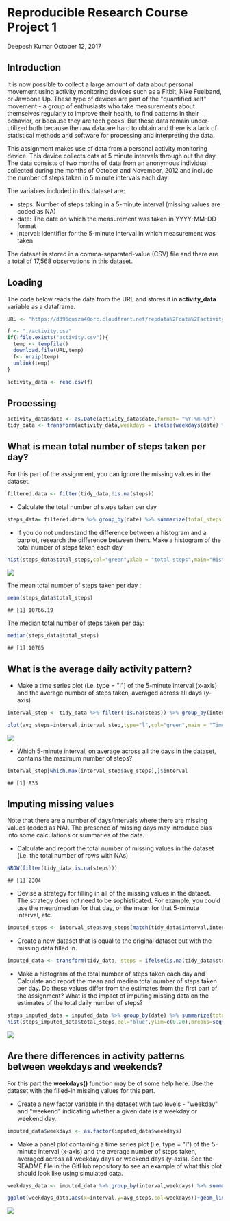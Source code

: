 Reproducible Research Course Project 1
================
Deepesh Kumar
October 12, 2017

Introduction
------------

It is now possible to collect a large amount of data about personal movement using activity monitoring devices such as a Fitbit, Nike Fuelband, or Jawbone Up. These type of devices are part of the "quantified self" movement - a group of enthusiasts who take measurements about themselves regularly to improve their health, to find patterns in their behavior, or because they are tech geeks. But these data remain under-utilized both because the raw data are hard to obtain and there is a lack of statistical methods and software for processing and interpreting the data.

This assignment makes use of data from a personal activity monitoring device. This device collects data at 5 minute intervals through out the day. The data consists of two months of data from an anonymous individual collected during the months of October and November, 2012 and include the number of steps taken in 5 minute intervals each day.

The variables included in this dataset are:

-   steps: Number of steps taking in a 5-minute interval (missing values are coded as NA)
-   date: The date on which the measurement was taken in YYYY-MM-DD format
-   interval: Identifier for the 5-minute interval in which measurement was taken

The dataset is stored in a comma-separated-value (CSV) file and there are a total of 17,568 observations in this dataset.

Loading
-------

The code below reads the data from the URL and stores it in **activity\_data** variable as a dataframe.

``` r
URL <- "https://d396qusza40orc.cloudfront.net/repdata%2Fdata%2Factivity.zip"

f <- "./activity.csv"
if(!file.exists("activity.csv")){
  temp <- tempfile()
  download.file(URL,temp)
  f<- unzip(temp)
  unlink(temp)
}

activity_data <- read.csv(f)
```

Processing
----------

``` r
activity_data$date <- as.Date(activity_data$date,format= "%Y-%m-%d")
tidy_data <- transform(activity_data,weekdays = ifelse(weekdays(date) %in% c("Sunday","Saturday"),yes="Weekend",no="Weekday"))
```

What is mean total number of steps taken per day?
-------------------------------------------------

For this part of the assignment, you can ignore the missing values in the dataset.

``` r
filtered.data <- filter(tidy_data,!is.na(steps))
```

-   Calculate the total number of steps taken per day

``` r
steps_data= filtered.data %>% group_by(date) %>% summarize(total_steps = sum(steps))
```

-   If you do not understand the difference between a histogram and a barplot, research the difference between them. Make a histogram of the total number of steps taken each day

``` r
hist(steps_data$total_steps,col="green",xlab = "total steps",main="Histogram of total number of steps taken each day", ylim=c(0,20),breaks=seq(0,25000,by=2500))
```

![](project1_files/figure-markdown_github/unnamed-chunk-6-1.png)

The mean total number of steps taken per day :

``` r
mean(steps_data$total_steps)
```

    ## [1] 10766.19

The median total number of steps taken per day:

``` r
median(steps_data$total_steps)
```

    ## [1] 10765

What is the average daily activity pattern?
-------------------------------------------

-   Make a time series plot (i.e. type = "l") of the 5-minute interval (x-axis) and the average number of steps taken, averaged across all days (y-axis)

``` r
interval_step <- tidy_data %>% filter(!is.na(steps)) %>% group_by(interval) %>% summarize(avg_steps = mean(steps))

plot(avg_steps~interval,interval_step,type="l",col="green",main = "Time Series Plot showing Avg Steps over 5 min Interval")
```

![](project1_files/figure-markdown_github/unnamed-chunk-9-1.png)

-   Which 5-minute interval, on average across all the days in the dataset, contains the maximum number of steps?

``` r
interval_step[which.max(interval_step$avg_steps),]$interval
```

    ## [1] 835

Imputing missing values
-----------------------

Note that there are a number of days/intervals where there are missing values (coded as NA). The presence of missing days may introduce bias into some calculations or summaries of the data.

-   Calculate and report the total number of missing values in the dataset (i.e. the total number of rows with NAs)

``` r
NROW(filter(tidy_data,is.na(steps)))
```

    ## [1] 2304

-   Devise a strategy for filling in all of the missing values in the dataset. The strategy does not need to be sophisticated. For example, you could use the mean/median for that day, or the mean for that 5-minute interval, etc.

``` r
imputed_steps <- interval_step$avg_steps[match(tidy_data$interval,interval_step$interval)]
```

-   Create a new dataset that is equal to the original dataset but with the missing data filled in.

``` r
imputed_data <- transform(tidy_data, steps = ifelse(is.na(tidy_data$steps),yes=imputed_steps,no=tidy_data$step))
```

-   Make a histogram of the total number of steps taken each day and Calculate and report the mean and median total number of steps taken per day. Do these values differ from the estimates from the first part of the assignment? What is the impact of imputing missing data on the estimates of the total daily number of steps?

``` r
steps_imputed_data = imputed_data %>% group_by(date) %>% summarize(total_steps = sum(steps))
hist(steps_imputed_data$total_steps,col="blue",ylim=c(0,20),breaks=seq(0,25000,by=2500),xlab= "Total Steps",main = "Histogram of total number of steps each day(imputed data)")
```

![](project1_files/figure-markdown_github/unnamed-chunk-14-1.png)

Are there differences in activity patterns between weekdays and weekends?
-------------------------------------------------------------------------

For this part the **weekdays()** function may be of some help here. Use the dataset with the filled-in missing values for this part.

-   Create a new factor variable in the dataset with two levels - "weekday" and "weekend" indicating whether a given date is a weekday or weekend day.

``` r
imputed_data$weekdays <- as.factor(imputed_data$weekdays)
```

-   Make a panel plot containing a time series plot (i.e. type = "l") of the 5-minute interval (x-axis) and the average number of steps taken, averaged across all weekday days or weekend days (y-axis). See the README file in the GitHub repository to see an example of what this plot should look like using simulated data.

``` r
weekdays_data <- imputed_data %>% group_by(interval,weekdays) %>% summarize(avg_steps = mean(steps))

ggplot(weekdays_data,aes(x=interval,y=avg_steps,col=weekdays))+geom_line() + facet_wrap(~weekdays)+ labs(title="Average step by interval per day type", xlab = "Interval", ylab = "Steps")
```

![](project1_files/figure-markdown_github/unnamed-chunk-17-1.png)
